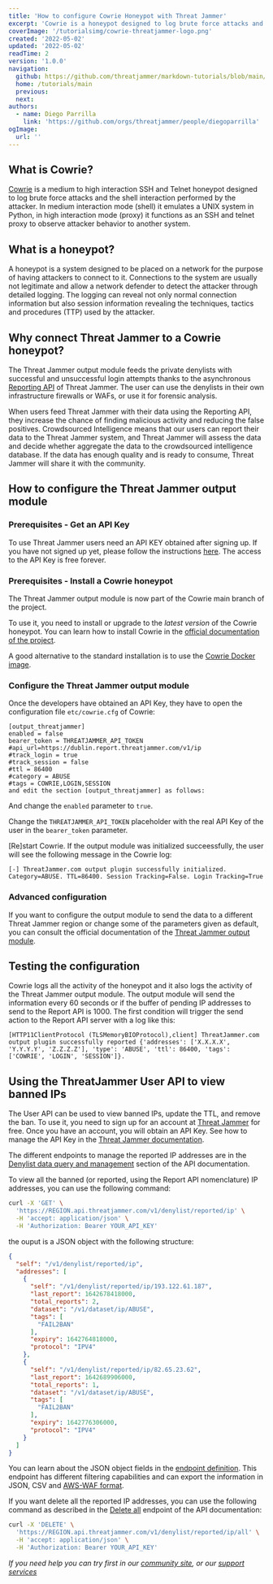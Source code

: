 ```yaml
---
title: 'How to configure Cowrie Honeypot with Threat Jammer'
excerpt: 'Cowrie is a honeypot designed to log brute force attacks and the shell interaction performed by the attacker. This article explains how to configure Cowrie with Threat Jammer.'
coverImage: '/tutorialsimg/cowrie-threatjammer-logo.png'
created: '2022-05-02'
updated: '2022-05-02'
readTime: 2
version: '1.0.0'
navigation:
  github: https://github.com/threatjammer/markdown-tutorials/blob/main/how-to-configure-cowrie-honeypot.md
  home: /tutorials/main
  previous: 
  next: 
authors:
  - name: Diego Parrilla
    link: 'https://github.com/orgs/threatjammer/people/diegoparrilla'
ogImage:
  url: ''
---
```


## What is Cowrie?

[Cowrie](https://cowrie.readthedocs.io/en/latest/README.html) is a medium to high interaction SSH and Telnet honeypot designed to log brute force attacks and the shell interaction performed by the attacker. In medium interaction mode (shell) it emulates a UNIX system in Python, in high interaction mode (proxy) it functions as an SSH and telnet proxy to observe attacker behavior to another system.

## What is a honeypot?

A honeypot is a system designed to be placed on a network for the purpose of having attackers to connect to it. Connections to the system are usually not legitimate and allow a network defender to detect the attacker through detailed logging. The logging can reveal not only normal connection information but also session information revealing the techniques, tactics and procedures (TTP) used by the attacker.

## Why connect Threat Jammer to a Cowrie honeypot?

The Threat Jammer output module feeds the private denylists with successful and unsuccessful login attempts thanks to the asynchronous [Reporting API](https://threatjammer.com/docs/introduction-threat-jammer-report-api) of Threat Jammer. The user can use the denylists in their own infrastructure firewalls or WAFs, or use it for forensic analysis.

When users feed Threat Jammer with their data using the Reporting API, they increase the chance of finding malicious activity and reducing the false positives. Crowdsourced Intelligence means that our users can report their data to the Threat Jammer system, and Threat Jammer will assess the data and decide whether aggregate the data to the crowdsourced intelligence database. If the data has enough quality and is ready to consume, Threat Jammer will share it with the community.

## How to configure the Threat Jammer output module 

### Prerequisites - Get an API Key

To use Threat Jammer users need an API KEY obtained after signing up. If you have not signed up yet, please follow the instructions [here](https://threatjammer.com/docs/threat-jammer-api-keys). The access to the API Key is free forever.

### Prerequisites - Install a Cowrie honeypot

The Threat Jammer output module is now part of the Cowrie main branch of the project. 

To use it, you need to install or upgrade to the *latest version* of the Cowrie honeypot. You can learn how to install Cowrie in the [official documentation of the project](https://cowrie.readthedocs.io/en/latest/INSTALL.html).

A good alternative to the standard installation is to use the [Cowrie Docker image](https://hub.docker.com/r/cowrie/cowrie/). 

### Configure the Threat Jammer output module

Once the developers have obtained an API Key, they have to open the configuration file `etc/cowrie.cfg` of Cowrie:

```
[output_threatjammer]
enabled = false
bearer_token = THREATJAMMER_API_TOKEN
#api_url=https://dublin.report.threatjammer.com/v1/ip
#track_login = true
#track_session = false
#ttl = 86400
#category = ABUSE
#tags = COWRIE,LOGIN,SESSION
and edit the section [output_threatjammer] as follows:
```

And change the `enabled` parameter to `true`.

Change the `THREATJAMMER_API_TOKEN` placeholder with the real API Key of the user in the `bearer_token` parameter.

[Re]start Cowrie. If the output module was initialized succeessfully, the user will see the following message in the Cowrie log:

```
[-] ThreatJammer.com output plugin successfully initialized. Category=ABUSE. TTL=86400. Session Tracking=False. Login Tracking=True
```


### Advanced configuration

If you want to configure the output module to send the data to a different Threat Jammer region or change some of the parameters given as default, you can consult the official documentation of the [Threat Jammer output module](https://cowrie.readthedocs.io/en/latest/threatjammer/README.html).


## Testing the configuration

Cowrie logs all the activity of the honeypot and it also logs the activity of the Threat Jammer output module. The output module will send the information every 60 seconds or if the buffer of pending IP addresses to send to the Report API is 1000. The first condition will trigger the send action to the Report API server with a log like this:

```
[HTTP11ClientProtocol (TLSMemoryBIOProtocol),client] ThreatJammer.com output plugin successfully reported {'addresses': ['X.X.X.X', 'Y.Y.Y.Y', 'Z.Z.Z.Z'], 'type': 'ABUSE', 'ttl': 86400, 'tags': ['COWRIE', 'LOGIN', 'SESSION']}.
```

## Using the ThreatJammer User API to view banned IPs

The User API can be used to view banned IPs, update the TTL, and remove the ban. To use it, you need to sign up for an account at [Threat Jammer](https://threatjammer.com/) for free. Once you have an account, you will obtain an API Key. See how to manage the API Key in the [Threat Jammer documentation](/docs/threat-jammer-api-keys).

The different endpoints to manage the reported IP addresses are in the [Denylist data query and management](https://dublin.api.threatjammer.com/docs#/Denylist%20data%20query%20and%20management) section of the API documentation.

To view all the banned (or reported, using the Report API nomenclature) IP addresses, you can use the following command:

```bash
curl -X 'GET' \
  'https://REGION.api.threatjammer.com/v1/denylist/reported/ip' \
  -H 'accept: application/json' \
  -H 'Authorization: Bearer YOUR_API_KEY'
```

the ouput is a JSON object with the following structure:

```JSON
{
  "self": "/v1/denylist/reported/ip",
  "addresses": [
    {
      "self": "/v1/denylist/reported/ip/193.122.61.187",
      "last_report": 1642678418000,
      "total_reports": 2,
      "dataset": "/v1/dataset/ip/ABUSE",
      "tags": [
        "FAIL2BAN"
      ],
      "expiry": 1642764818000,
      "protocol": "IPV4"
    },
    {
      "self": "/v1/denylist/reported/ip/82.65.23.62",
      "last_report": 1642689906000,
      "total_reports": 1,
      "dataset": "/v1/dataset/ip/ABUSE",
      "tags": [
        "FAIL2BAN"
      ],
      "expiry": 1642776306000,
      "protocol": "IPV4"
    }
  ]
}
```

You can learn about the JSON object fields in the [endpoint definition](https://dublin.api.threatjammer.com/docs#/Denylist%20data%20query%20and%20management/query_all_the_ip_addresses_reported_by_the_user_v1_denylist_reported_ip_get). This endpoint has different filtering capabilities and can export the information in JSON, CSV and [AWS-WAF format](https://awscli.amazonaws.com/v2/documentation/api/latest/reference/wafv2/get-ip-set.html).

If you want delete all the reported IP addresses, you can use the following command as described in the [Delete all](https://dublin.api.threatjammer.com/docs#/Denylist%20data%20query%20and%20management/delete_all_ip_addresses_reported_by_the_user_v1_denylist_reported_ip_all_delete) endpoint of the API documentation:

```bash
curl -X 'DELETE' \
  'https://REGION.api.threatjammer.com/v1/denylist/reported/ip/all' \
  -H 'accept: application/json' \
  -H 'Authorization: Bearer YOUR_API_KEY'
```

*If you need help you can try first in our [community site](/community), or our [support services](/support)*

